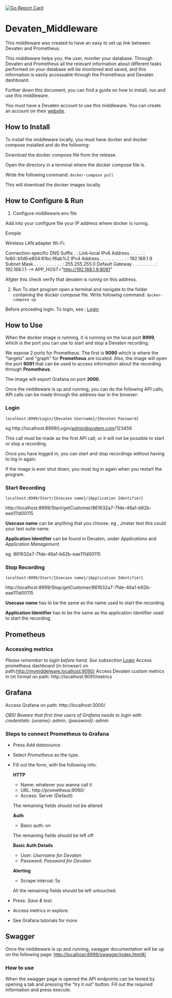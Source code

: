 [![Go Report Card](https://goreportcard.com/badge/github.com/team7mysupermon/devaten_middlewareapp)](https://goreportcard.com/report/github.com/team7mysupermon/mySuperMon_Middleware)

# Devaten_Middleware

This middleware was created to have an easy to set up link between Devaten and Prometheus.

This middleware helps you, the user, moniter your database. Through Devaten and Prometheus all the relevant information about different tasks performed on your database will be monitored and saved, and this information is easily accessable through the Prometheus and Devaten dashboard.

Further down this document, you can find a guide on how to install, run and use this middleware.

You must have a Devaten account to use this middleware. You can create an account on their [website](https://Devaten.com/).

## How to Install

To install the middleware locally, you must have docker and docker compose installed and do the following:

Download the docker compose file from the release.

Open the directory in a terminal where the docker compose file is.

Write the following command:
```docker-compose pull```

This will download the docker images locally.

## How to Configure & Run

1. Configure middleware.env file

Add into your configure file your IP address where docker is runnig.

Exmple

Wireless LAN adapter Wi-Fi:

   Connection-specific DNS Suffix  . :
   Link-local IPv6 Address . . . . . : fe80::b1d9:e804:61bc:f6ab%2
   IPv4 Address. . . . . . . . . . . : 192.168.1.9
   Subnet Mask . . . . . . . . . . . : 255.255.255.0
   Default Gateway . . . . . . . . . : 192.168.1.1
-->
APP_HOST="http://192.168.1.9:8081"

Afgter this check verify that devaten is runnig on this address.

2. Run
To start program open a terminal and navigate to the folder containing the docker compose file.
Write following command:
```docker-compose up```

Before proceding login. To login, see : [Login](#login)

## How to Use

When the docker image is running, it is running on the local port **8999**, which is the port you can use to start and stop a Devaten recording.

We expose 2 ports for Prometheus. The first is **9090** which is where the "targets" and "graph" for **Prometheus** are located. Also, the image will open the port **9091** that can be used to access information about the recording through **Prometheus.**

The image will export Grafana on port **3000**.

Once the middleware is up and running, you can do the following API calls, API calls can be made through the address-bar in the browser:

### Login

```
localhost:8999/Login/{Devaten Username}/{Devaten Password}
```
eg
http://localhost:8999/Login/admin@system.com/123456

This call must be made as the first API call, or it will not be possible to start or stop a recording.

Once you have logged in, you can start and stop recordings without having to log in again.

If the image is ever shut down, you must log in again when you restart the program.

### Start Recording

```
localhost:8999/Start/{Usecase name}/{Application Identifier}
```
http://localhost:8999/Start/getCustomer/861632a7-7fde-46a1-b62b-eae111d00115


**Usecase name** can be anything that you choose. eg , Jmeter test this could your test suite name. 

**Application Identifier** can be found in Devaten, under *Applications* and *Application Management.*

eg. 861632a7-7fde-46a1-b62b-eae111d00115


### Stop Recording

```
localhost:8999/Start/{Usecase name}/{Application Identifier}
```
http://localhost:8999/Stop/getCustomer/861632a7-7fde-46a1-b62b-eae111d00115

**Usecase name** has to be the same as the name used to start the recording.


**Application Identifier** has to be the same as the application identifier used to start the recording.

## **Prometheus**

### **Accessing metrics**

*Please remember to login before hand. See subsection [Login](#login)*
Access prometheus dashboard (in browser) on path:http://mymiddelware.localhost:9090/ 
Access Devaten custom metrics in txt format on path: http://localhost:9091/metrics

## **Grafana**

Access Grafana on path: http://localhost:3000/

*OBS! Beware that first time users of Grafana needs to login with credentials: {uname}: admin, {password}: admin*

### **Steps to connect Prometheus to Grafana**

- Press *Add datasource*.
- Select *Prometheus* as the type.
- Fill out the form, with the following info:

    **HTTP**
    - Name: whatever you wanna call it
    - URL: http://prometheus:9090/
    - Access: Server (Default)
    
    The remaining fields should not be altered
    
    **Auth**
    - Basic auth: on
    
    The remaining fields should be left off
    
    **Basic Auth Details**
    - User: *Username for Devaten*
    - Password: *Password for Devaten*
    
    **Alerting**
    - Scrape interval: 5s
    
    All the remaining fields should be left untouched.

- Press: *Save & test*.
- Access metrics in explore.
- See Grafana tutorials for more.

## Swagger

Once the middleware is up and running, swagger documentation will be up on the following page: [http://localhost:8999/swagger/index.html#/](http://localhost:8999/swagger/index.html#/)

### How to use

When the swagger page is opened the API endpoints can be tested by opening a tab and pressing the “try it out” button. Fill out the required information and press execute.
